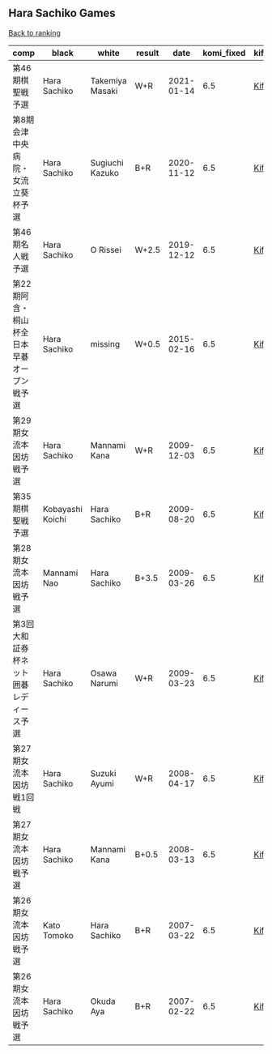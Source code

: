 ## Hara Sachiko Games

[Back to ranking](../../index.md)




| **comp** | **black** | **white** | **result** | **date** | **komi_fixed** | **kifu** | 
| --- | --- | --- | --- | --- | --- | --- |
| 第46期棋聖戦予選 | Hara Sachiko | Takemiya Masaki | W+R | 2021-01-14 | 6.5 | [Kifu](https://kifudepot.net/kifucontents.php?id=T3EXdgolgsEbyKTZzSqu7g%3D%3D) | 
| 第8期会津中央病院・女流立葵杯予選 | Hara Sachiko | Sugiuchi Kazuko | B+R | 2020-11-12 | 6.5 | [Kifu](https://kifudepot.net/kifucontents.php?id=EoQXa%2BQj3Hxkcu6RcYQTkw%3D%3D) | 
| 第46期名人戦予選 | Hara Sachiko | O Rissei | W+2.5 | 2019-12-12 | 6.5 | [Kifu](https://kifudepot.net/kifucontents.php?id=MfYIhMxuOKHX3Cp0uneErQ%3D%3D) | 
| 第22期阿含・桐山杯全日本早碁オープン戦予選 | Hara Sachiko | missing | W+0.5 | 2015-02-16 | 6.5 | [Kifu](https://kifudepot.net/kifucontents.php?id=8Yj4Bjf8LyjHF%2Fr%2F6DauLw%3D%3D) | 
| 第29期女流本因坊戦予選 | Hara Sachiko | Mannami Kana | W+R | 2009-12-03 | 6.5 | [Kifu](https://kifudepot.net/kifucontents.php?id=Bqtio4H325tkEHfEmTrE6w%3D%3D) | 
| 第35期棋聖戦予選 | Kobayashi Koichi | Hara Sachiko | B+R | 2009-08-20 | 6.5 | [Kifu](https://kifudepot.net/kifucontents.php?id=5KB7FtOouoORJRjh0%2BZ2gg%3D%3D) | 
| 第28期女流本因坊戦予選 | Mannami Nao | Hara Sachiko | B+3.5 | 2009-03-26 | 6.5 | [Kifu](https://kifudepot.net/kifucontents.php?id=FgOjow7lItH%2BkZrS5bApSA%3D%3D) | 
| 第3回大和証券杯ネット囲碁レディース予選 | Hara Sachiko | Osawa Narumi | W+R | 2009-03-23 | 6.5 | [Kifu](https://kifudepot.net/kifucontents.php?id=GGCF%2BG4LIe12i3kaY%2BtI4w%3D%3D) | 
| 第27期女流本因坊戦1回戦 | Hara Sachiko | Suzuki Ayumi | W+R | 2008-04-17 | 6.5 | [Kifu](https://kifudepot.net/kifucontents.php?id=8UvtuzE8C7NodcWSBONrlw%3D%3D) | 
| 第27期女流本因坊戦予選 | Hara Sachiko | Mannami Kana | B+0.5 | 2008-03-13 | 6.5 | [Kifu](https://kifudepot.net/kifucontents.php?id=KSop6vsmEXf9kJrpiqAQLg%3D%3D) | 
| 第26期女流本因坊戦予選 | Kato Tomoko | Hara Sachiko | B+R | 2007-03-22 | 6.5 | [Kifu](https://kifudepot.net/kifucontents.php?id=d77ZMLz0sUJNYW4rtB70ag%3D%3D) | 
| 第26期女流本因坊戦予選 | Hara Sachiko | Okuda Aya | B+R | 2007-02-22 | 6.5 | [Kifu](https://kifudepot.net/kifucontents.php?id=CVoHOMrd7quPGehdfLXWjg%3D%3D) |




